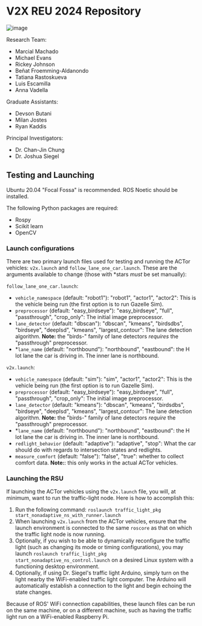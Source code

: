 # V2X REU 2024 Repository

![image](https://github.com/user-attachments/assets/0280b4e2-2846-422b-a410-7883fd8d00ef)

Research Team:

- Marcial Machado
- Michael Evans
- Rickey Johnson
- Beñat Froemming-Aldanondo
- Tatiana Rastoskueva
- Luis Escamilla
- Anna Vadella

Graduate Assistants:

- Devson Butani
- Milan Jostes
- Ryan Kaddis

Principal Investigators:

- Dr. Chan-Jin Chung
- Dr. Joshua Siegel

## Testing and Launching

Ubuntu 20.04 "Focal Fossa" is recommended. ROS Noetic should be installed.

The following Python packages are required:

- Rospy
- Scikit learn
- OpenCV

### Launch configurations

There are two primary launch files used for testing and running the ACTor vehicles: `v2x.launch` and `follow_lane_one_car.launch`. These are the arguments available to change (those with \*stars *must* be set manually):

`follow_lane_one_car.launch`:
- `vehicle_namespace` (default: "robot1"): "robot1", "actor1", "actor2": This is the vehicle being run (the first option is to run Gazelle Sim).
- `preprocessor` (default: "easy_birdseye"): "easy_birdseye", "full", "passthrough", "crop_only": The initial image preprocessor.
- `lane_detector` (default: "dbscan"): "dbscan", "kmeans", "birdsdbs", "birdseye", "deeplsd", "kmeans", "largest_contour": The lane detection algorithm. **Note:** the "birds-" family of lane detectors *requires* the "passthrough" preprocessor.
- \*`lane_name` (default: "northbound"): "northbound", "eastbound": the H lot lane the car is driving in. The inner lane is northbound.

`v2x.launch`:
- `vehicle_namespace` (default: "sim"): "sim", "actor1", "actor2": This is the vehicle being run (the first option is to run Gazelle Sim).
- `preprocessor` (default: "easy_birdseye"): "easy_birdseye", "full", "passthrough", "crop_only": The initial image preprocessor.
- `lane_detector` (default: "kmeans"): "dbscan", "kmeans", "birdsdbs", "birdseye", "deeplsd", "kmeans", "largest_contour": The lane detection algorithm. **Note:** the "birds-" family of lane detectors *require* the "passthrough" preprocessor.
- \*`lane_name` (default: "northbound"): "northbound", "eastbound": the H lot lane the car is driving in. The inner lane is northbound.
- `redlight_behavior` (default: "adaptive"): "adaptive", "stop": What the car should do with regards to intersection states and redlights.
- `measure_comfort` (default: "false"): "false", "true": whether to collect comfort data. **Note:**: this only works in the actual ACTor vehicles.

### Launching the RSU

If launching the ACTor vehicles using the `v2x.launch` file, you will, at minimum, want to run the traffic-light node. Here is how to accomplish this:

1. Run the following command: `roslaunch traffic_light_pkg start_nonadaptive_ns_with_runner.launch`
2. When launching `v2x.launch` from the ACTor vehicles, ensure that the launch environment is connected to the same `roscore` as that on which the traffic light node is now running.
3. Optionally, if you wish to be able to dynamically reconfigure the traffic light (such as changing its mode or timing configurations), you may launch `roslaunch traffic_light_pkg start_nonadaptive_ns_control.launch` on a desired Linux system with a functioning desktop environment.
4. Optionally, if using Dr. Siegel's traffic light Arduino, simply turn on the light nearby the WiFi-enabled traffic light computer. The Arduino will automatically establish a connection to the light and begin echoing the state changes.

Because of ROS' WiFi connection capabilities, these launch files can be run on the same machine, or on a different machine, such as having the traffic light run on a WiFi-enabled Raspberry Pi.
